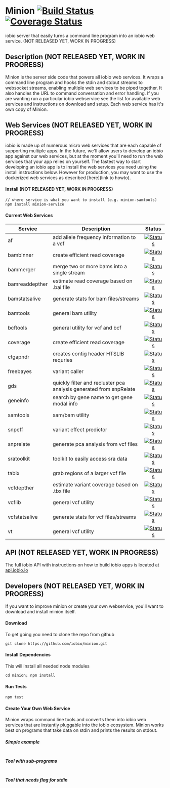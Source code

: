# Minion [![Build Status](https://travis-ci.org/iobio/minion.svg?branch=master)](https://travis-ci.org/iobio/minion) [![Coverage Status](https://coveralls.io/repos/iobio/minion/badge.svg?branch=master&service=github)](https://coveralls.io/github/iobio/minion?branch=master)
iobio server that easily turns a command line program into an iobio web service. (NOT RELEASED YET, WORK IN PROGRESS)

## Description (NOT RELEASED YET, WORK IN PROGRESS)

Minion is the server side code that powers all iobio web services. It wraps a command line program and hooks the 
stdin and stdout streams to websocket streams, enabling multiple web services to be piped together. It also handles 
the URL to command conversation and error handling. If you are wanting run a particular iobio webservice see the 
list for available web services and instructions on download and setup. Each web service has it's own copy of Minion.

## Web Services (NOT RELEASED YET, WORK IN PROGRESS)
iobio is made up of numerous micro web services that are each capable of supporting multiple apps. In the future, we'll 
allow users to develop an iobio app against our web services, but at the moment you'll need to run the web services 
that your app relies on yourself. The fastest way to start developing an iobio app is to install the web services you 
need using the install instructions below. However for production, you may want to use the dockerized web services as 
described [here](link to howto). 

#### Install (NOT RELEASED YET, WORK IN PROGRESS)
```
// where service is what you want to install (e.g. minion-samtools)
npm install minion-service
```

#### Current Web Services
| Service       | Description   | Status   |
| ------------- | --------------| :-------:|
|af				| add allele frequency information to a vcf 							| [![Status](https://s3.amazonaws.com/iobio/web_assets/badge_up.png)](http://services.iobio.io/af) |
|bambinner		| create efficient read coverage 										| [![Status](https://s3.amazonaws.com/iobio/web_assets/badge_up.png)](http://services.iobio.io/bambinner) |
|bammerger		| merge two or more bams into a single stream 							| [![Status](https://s3.amazonaws.com/iobio/web_assets/badge_up.png)](http://services.iobio.io/bammerger) |
|bamreaddepther	| estimate read coverage based on .bai file 							| [![Status](https://s3.amazonaws.com/iobio/web_assets/badge_up.png)](http://services.iobio.io/bamreaddepther) |
|bamstatsalive	| generate stats for bam files/streams 									| [![Status](https://s3.amazonaws.com/iobio/web_assets/badge_up.png)](http://services.iobio.io/bamstatsalive) |
|bamtools		| general bam utility 													| [![Status](https://s3.amazonaws.com/iobio/web_assets/badge_up.png)](http://services.iobio.io/bamtools) |
|bcftools		| general utility for vcf and bcf										| [![Status](https://s3.amazonaws.com/iobio/web_assets/badge_up.png)](http://services.iobio.io/bcftools) |
|coverage 		| create efficient read coverage 										| [![Status](https://s3.amazonaws.com/iobio/web_assets/badge_up.png)](http://services.iobio.io/coverage) |
|ctgapndr		| creates contig header HTSLIB requries									| [![Status](https://s3.amazonaws.com/iobio/web_assets/badge_up.png)](http://services.iobio.io/ctgapndr) |
|freebayes		| variant caller 														| [![Status](https://s3.amazonaws.com/iobio/web_assets/badge_up.png)](http://services.iobio.io/freebayes) |
|gds			| quickly filter and recluster pca analysis generated from snpRelate 	| [![Status](https://s3.amazonaws.com/iobio/web_assets/badge_up.png)](http://services.iobio.io/gds) |
|geneinfo		| search by gene name to get gene modal info 							| [![Status](https://s3.amazonaws.com/iobio/web_assets/badge_up.png)](http://services.iobio.io/geneinfo) |
|samtools 		| sam/bam utility 														| [![Status](https://s3.amazonaws.com/iobio/web_assets/badge_up.png)](http://services.iobio.io/samtools) |
|snpeff			| variant effect predictor 												| [![Status](https://s3.amazonaws.com/iobio/web_assets/badge_up.png)](http://services.iobio.io/snpeff) |
|snprelate		| generate pca analysis from vcf files 									| [![Status](https://s3.amazonaws.com/iobio/web_assets/badge_up.png)](http://services.iobio.io/snprelate) |
|sratoolkit		| toolkit to easily access sra data 									| [![Status](https://s3.amazonaws.com/iobio/web_assets/badge_up.png)](http://services.iobio.io/sratoolkit) |
|tabix			| grab regions of a larger vcf file 									| [![Status](https://s3.amazonaws.com/iobio/web_assets/badge_up.png)](http://services.iobio.io/tabix) |
|vcfdepther		| estimate variant coverage based on .tbx file 							| [![Status](https://s3.amazonaws.com/iobio/web_assets/badge_up.png)](http://services.iobio.io/vcfdepther) |
|vcflib			| general vcf utility 													| [![Status](https://s3.amazonaws.com/iobio/web_assets/badge_up.png)](http://services.iobio.io/vcflib) |
|vcfstatsalive	| generate stats for vcf files/streams 									| [![Status](https://s3.amazonaws.com/iobio/web_assets/badge_up.png)](http://services.iobio.io/vcfstatsalive) |
|vt 			| general vcf utility 													| [![Status](https://s3.amazonaws.com/iobio/web_assets/badge_up.png)](http://services.iobio.io/vt) |


## API (NOT RELEASED YET, WORK IN PROGRESS)
The full iobio API with instructions on how to build iobio apps is located at [api.iobio.io](http://api.iobio.io)

## Developers (NOT RELEASED YET, WORK IN PROGRESS)
If you want to improve minion or create your own webservice, you'll want to download and install minion itself.

#### Download
To get going you need to clone the repo from github
```
git clone https://github.com/iobio/minion.git
```

#### Install Dependencies
This will install all needed node modules
```
cd minion; npm install
```

#### Run Tests

```
npm test
```

#### Create Your Own Web Service
Minion wraps command line tools and converts them into iobio web services that are instantly pluggable into the 
iobio ecosystem. Minion works best on programs that take data on stdin and prints the results on stdout.

##### Simple example
```javascript


```

##### Tool with sub-programs
```javascript

```

##### Tool that needs flag for stdin
```javascript

```